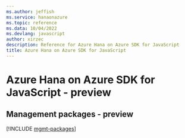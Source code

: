 ```yaml
---
ms.author: jeffish
ms.service: hanaonazure
ms.topic: reference
ms.data: 10/04/2022
ms.devlang: javascript
author: xirzec
description: Reference for Azure Hana on Azure SDK for JavaScript
title: Azure Hana on Azure SDK for JavaScript
---
```

# Azure Hana on Azure SDK for JavaScript - preview

## Management packages - preview
[!INCLUDE [mgmt-packages](hana-on-azure-mgmt-index.md)]